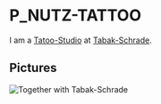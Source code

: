 # P_NUTZ-TATTOO

I am a [Tatoo-Studio](200020006.md) at [Tabak-Schrade](2010041.md).

## Pictures

![Together with Tabak-Schrade](400000170.jpg)
